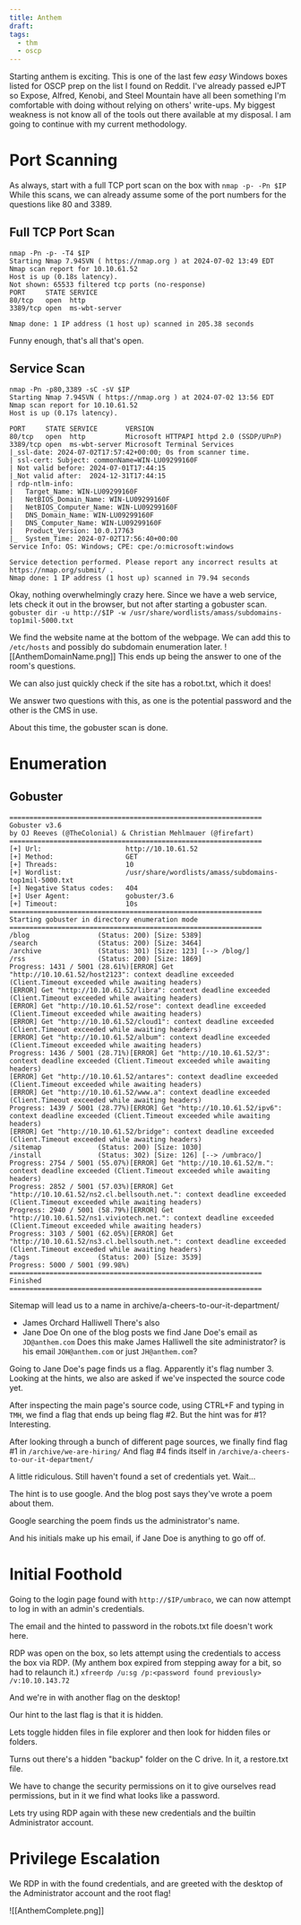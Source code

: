 ```yaml
---
title: Anthem
draft: 
tags:
  - thm
  - oscp
---
```

Starting anthem is exciting. This is one of the last few *easy* Windows boxes listed for OSCP prep on the list I found on Reddit. I've already passed eJPT so Expose, Alfred, Kenobi, and Steel Mountain have all been something I'm comfortable with doing without relying on others' write-ups. My biggest weakness is not know all of the tools out there available at my disposal. I am going to continue with my current methodology. 

# Port Scanning
 As always, start with a full TCP port scan on the box with `nmap -p- -Pn $IP`
 While this scans, we can already assume some of the port numbers for the questions like 80 and 3389.
## Full TCP Port Scan
 ```
 nmap -Pn -p- -T4 $IP                                                  
Starting Nmap 7.94SVN ( https://nmap.org ) at 2024-07-02 13:49 EDT
Nmap scan report for 10.10.61.52
Host is up (0.18s latency).
Not shown: 65533 filtered tcp ports (no-response)
PORT     STATE SERVICE
80/tcp   open  http
3389/tcp open  ms-wbt-server

Nmap done: 1 IP address (1 host up) scanned in 205.38 seconds
```
Funny enough, that's all that's open.

## Service Scan
```
nmap -Pn -p80,3389 -sC -sV $IP
Starting Nmap 7.94SVN ( https://nmap.org ) at 2024-07-02 13:56 EDT
Nmap scan report for 10.10.61.52
Host is up (0.17s latency).

PORT     STATE SERVICE       VERSION
80/tcp   open  http          Microsoft HTTPAPI httpd 2.0 (SSDP/UPnP)
3389/tcp open  ms-wbt-server Microsoft Terminal Services
|_ssl-date: 2024-07-02T17:57:42+00:00; 0s from scanner time.
| ssl-cert: Subject: commonName=WIN-LU09299160F
| Not valid before: 2024-07-01T17:44:15
|_Not valid after:  2024-12-31T17:44:15
| rdp-ntlm-info: 
|   Target_Name: WIN-LU09299160F
|   NetBIOS_Domain_Name: WIN-LU09299160F
|   NetBIOS_Computer_Name: WIN-LU09299160F
|   DNS_Domain_Name: WIN-LU09299160F
|   DNS_Computer_Name: WIN-LU09299160F
|   Product_Version: 10.0.17763
|_  System_Time: 2024-07-02T17:56:40+00:00
Service Info: OS: Windows; CPE: cpe:/o:microsoft:windows

Service detection performed. Please report any incorrect results at https://nmap.org/submit/ .
Nmap done: 1 IP address (1 host up) scanned in 79.94 seconds
```

Okay, nothing overwhelmingly crazy here. Since we have a web service, lets check it out in the browser, but not after starting a gobuster scan.
`gobuster dir -u http://$IP -w /usr/share/wordlists/amass/subdomains-top1mil-5000.txt`

We find the website name at the bottom of the webpage. We can add this to `/etc/hosts` and possibly do subdomain enumeration later.
![[AnthemDomainName.png]]
This ends up being the answer to one of the room's questions.

We can also just quickly check if the site has a robot.txt, which it does!

We answer two questions with this, as one is the potential password and the other is the CMS in use.

About this time, the gobuster scan is done.

# Enumeration
## Gobuster
```
===============================================================
Gobuster v3.6
by OJ Reeves (@TheColonial) & Christian Mehlmauer (@firefart)
===============================================================
[+] Url:                     http://10.10.61.52
[+] Method:                  GET
[+] Threads:                 10
[+] Wordlist:                /usr/share/wordlists/amass/subdomains-top1mil-5000.txt
[+] Negative Status codes:   404
[+] User Agent:              gobuster/3.6
[+] Timeout:                 10s
===============================================================
Starting gobuster in directory enumeration mode
===============================================================
/blog                 (Status: 200) [Size: 5389]
/search               (Status: 200) [Size: 3464]
/archive              (Status: 301) [Size: 123] [--> /blog/]
/rss                  (Status: 200) [Size: 1869]
Progress: 1431 / 5001 (28.61%)[ERROR] Get "http://10.10.61.52/host2123": context deadline exceeded (Client.Timeout exceeded while awaiting headers)
[ERROR] Get "http://10.10.61.52/libra": context deadline exceeded (Client.Timeout exceeded while awaiting headers)
[ERROR] Get "http://10.10.61.52/rose": context deadline exceeded (Client.Timeout exceeded while awaiting headers)
[ERROR] Get "http://10.10.61.52/cloud1": context deadline exceeded (Client.Timeout exceeded while awaiting headers)
[ERROR] Get "http://10.10.61.52/album": context deadline exceeded (Client.Timeout exceeded while awaiting headers)
Progress: 1436 / 5001 (28.71%)[ERROR] Get "http://10.10.61.52/3": context deadline exceeded (Client.Timeout exceeded while awaiting headers)
[ERROR] Get "http://10.10.61.52/antares": context deadline exceeded (Client.Timeout exceeded while awaiting headers)
[ERROR] Get "http://10.10.61.52/www.a": context deadline exceeded (Client.Timeout exceeded while awaiting headers)
Progress: 1439 / 5001 (28.77%)[ERROR] Get "http://10.10.61.52/ipv6": context deadline exceeded (Client.Timeout exceeded while awaiting headers)
[ERROR] Get "http://10.10.61.52/bridge": context deadline exceeded (Client.Timeout exceeded while awaiting headers)
/sitemap              (Status: 200) [Size: 1030]
/install              (Status: 302) [Size: 126] [--> /umbraco/]
Progress: 2754 / 5001 (55.07%)[ERROR] Get "http://10.10.61.52/m.": context deadline exceeded (Client.Timeout exceeded while awaiting headers)
Progress: 2852 / 5001 (57.03%)[ERROR] Get "http://10.10.61.52/ns2.cl.bellsouth.net.": context deadline exceeded (Client.Timeout exceeded while awaiting headers)
Progress: 2940 / 5001 (58.79%)[ERROR] Get "http://10.10.61.52/ns1.viviotech.net.": context deadline exceeded (Client.Timeout exceeded while awaiting headers)
Progress: 3103 / 5001 (62.05%)[ERROR] Get "http://10.10.61.52/ns3.cl.bellsouth.net.": context deadline exceeded (Client.Timeout exceeded while awaiting headers)
/tags                 (Status: 200) [Size: 3539]
Progress: 5000 / 5001 (99.98%)
===============================================================
Finished
===============================================================
```

Sitemap will lead us to a name in archive/a-cheers-to-our-it-department/
- James Orchard Halliwell
There's also 
- Jane Doe
On one of the blog posts we find Jane Doe's email as `JD@anthem.com`
Does this make James Halliwell the site administrator? is his email `JOH@anthem.com` or just `JH@anthem.com`?

Going to Jane Doe's page finds us a flag. Apparently it's flag number 3. Looking at the hints, we also are asked if we've inspected the source code yet.

After inspecting the main page's source code, using CTRL+F and typing in `TMH`, we find a flag that ends up being flag #2. But the hint was for #1? Interesting.

After looking through a bunch of different page sources, we finally find flag #1 in `/archive/we-are-hiring/`
And flag #4 finds itself in `/archive/a-cheers-to-our-it-department/`

A little ridiculous. Still haven't found a set of credentials yet. Wait...

The hint is to use google. And the blog post says they've wrote a poem about them.

Google searching the poem finds us the administrator's name. 

And his initials make up his email, if Jane Doe is anything to go off of.
# Initial Foothold
Going to the login page found with `http://$IP/umbraco`, we can now attempt to log in with an admin's credentials.

The email and the hinted to password in the robots.txt file doesn't work here.

RDP was open on the box, so lets attempt using the credentials to access the box via RDP.
(My anthem box expired from stepping away for a bit, so had to relaunch it.)
`xfreerdp /u:sg /p:<password found previously> /v:10.10.143.72`

And we're in with another flag on the desktop! 

Our hint to the last flag is that it is hidden.

Lets toggle hidden files in file explorer and then look for hidden files or folders.

Turns out there's a hidden "backup" folder on the C drive. In it, a restore.txt file.

We have to change the security permissions on it to give ourselves read permissions, but in it we find what looks like a password. 

Lets try using RDP again with these new credentials and the builtin Administrator account.

# Privilege Escalation

We RDP in with the found credentials, and are greeted with the desktop of the Administrator account and the root flag!

![[AnthemComplete.png]]